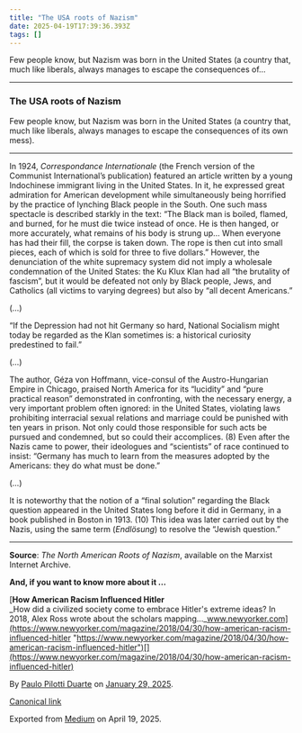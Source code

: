 ```yaml
---
title: "The USA roots of Nazism"
date: 2025-04-19T17:39:36.393Z
tags: []
---
```


Few people know, but Nazism was born in the United States (a country that, much like liberals, always manages to escape the consequences of…

* * *

### The USA roots of Nazism

Few people know, but Nazism was born in the United States (a country that, much like liberals, always manages to escape the consequences of its own mess).

* * *

In 1924, _Correspondance Internationale_ (the French version of the Communist International’s publication) featured an article written by a young Indochinese immigrant living in the United States. In it, he expressed great admiration for American development while simultaneously being horrified by the practice of lynching Black people in the South. One such mass spectacle is described starkly in the text: “The Black man is boiled, flamed, and burned, for he must die twice instead of once. He is then hanged, or more accurately, what remains of his body is strung up… When everyone has had their fill, the corpse is taken down. The rope is then cut into small pieces, each of which is sold for three to five dollars.” However, the denunciation of the white supremacy system did not imply a wholesale condemnation of the United States: the Ku Klux Klan had all “the brutality of fascism”, but it would be defeated not only by Black people, Jews, and Catholics (all victims to varying degrees) but also by “all decent Americans.”

(…)

“If the Depression had not hit Germany so hard, National Socialism might today be regarded as the Klan sometimes is: a historical curiosity predestined to fail.”

(…)

The author, Géza von Hoffmann, vice-consul of the Austro-Hungarian Empire in Chicago, praised North America for its “lucidity” and “pure practical reason” demonstrated in confronting, with the necessary energy, a very important problem often ignored: in the United States, violating laws prohibiting interracial sexual relations and marriage could be punished with ten years in prison. Not only could those responsible for such acts be pursued and condemned, but so could their accomplices. (8) Even after the Nazis came to power, their ideologues and “scientists” of race continued to insist: “Germany has much to learn from the measures adopted by the Americans: they do what must be done.”

(…)

It is noteworthy that the notion of a “final solution” regarding the Black question appeared in the United States long before it did in Germany, in a book published in Boston in 1913. (10) This idea was later carried out by the Nazis, using the same term (_Endlösung_) to resolve the “Jewish question.”

* * *

**Source**: _The North American Roots of Nazism_, available on the Marxist Internet Archive.

**And, if you want to know more about it …**

[**How American Racism Influenced Hitler**  
_How did a civilized society come to embrace Hitler's extreme ideas? In 2018, Alex Ross wrote about the scholars mapping…_www.newyorker.com](https://www.newyorker.com/magazine/2018/04/30/how-american-racism-influenced-hitler "https://www.newyorker.com/magazine/2018/04/30/how-american-racism-influenced-hitler")[](https://www.newyorker.com/magazine/2018/04/30/how-american-racism-influenced-hitler)

By [Paulo Pilotti Duarte](https://medium.com/@paulopilotti) on [January 29, 2025](https://medium.com/p/0a625d03cc5d).

[Canonical link](https://medium.com/@paulopilotti/the-usa-roots-of-nazism-0a625d03cc5d)

Exported from [Medium](https://medium.com) on April 19, 2025.